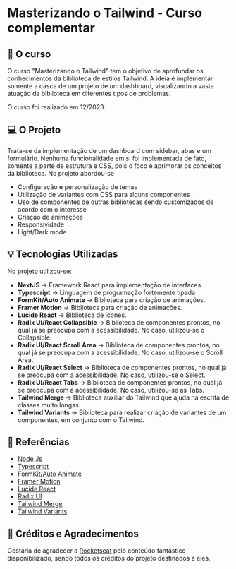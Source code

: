 # Masterizando o Tailwind - Curso complementar

## 🎲 O curso

O curso "Masterizando o Tailwind" tem o objetivo de aprofundar os conhecimentos da biblioteca de estilos Tailwind. A ideia é implementar somente a casca de um projeto de um dashboard, visualizando a vasta atuação da biblioteca em diferentes tipos de problemas.

O curso foi realizado em 12/2023.

## 💻 O Projeto

Trata-se da implementação de um dashboard com sidebar, abas e um formulário. Nenhuma funcionalidade em si foi implementada de fato, somente a parte de estrutura e CSS, pois o foco é aprimorar os conceitos da biblioteca. No projeto abordou-se

- Configuração e personalização de temas
- Utilização de variantes com CSS para alguns componentes
- Uso de componentes de outras bibliotecas sendo customizados de acordo com o interesse
- Criação de animações
- Responsividade
- Light/Dark mode

## 💡 Tecnologias Utilizadas

No projeto utilizou-se:

- **NextJS** -> Framework React para implementação de interfaces
- **Typescript** -> Linguagem de programação fortemente tipada
- **FormKit/Auto Animate** -> Biblioteca para criação de animações.
- **Framer Motion** -> Biblioteca para criação de animações.
- **Lucide React** -> Biblioteca de ícones.
- **Radix UI/React Collapsible** -> Biblioteca de componentes prontos, no qual já se preocupa com a acessibilidade. No caso, utilizou-se o Collapsible.
- **Radix UI/React Scroll Area** -> Biblioteca de componentes prontos, no qual já se preocupa com a acessibilidade. No caso, utilizou-se o Scroll Area.
- **Radix UI/React Select** -> Biblioteca de componentes prontos, no qual já se preocupa com a acessibilidade. No caso, utilizou-se o Select.
- **Radix UI/React Tabs** -> Biblioteca de componentes prontos, no qual já se preocupa com a acessibilidade. No caso, utilizou-se as Tabs.
- **Tailwind Merge** -> Biblioteca auxiliar do Tailwind que ajuda na escrita de classes muito longas.
- **Tailwind Variants** -> Biblioteca para realizar criação de variantes de um componentes, em conjunto com o Tailwind.

## 🔎 Referências

- [Node Js](https://nextjs.org/docs)
- [Typescript](https://www.typescriptlang.org/docs/)
- [FormKit/Auto Animate](https://auto-animate.formkit.com/)
- [Framer Motion](https://www.framer.com/motion/)
- [Lucide React](https://lucide.dev/guide/packages/lucide-react)
- [Radix UI](https://www.radix-ui.com/primitives)
- [Tailwind Merge](https://www.npmjs.com/package/tailwind-merge)
- [Tailwind Variants](https://www.tailwind-variants.org/)

## 🧠 Créditos e Agradecimentos

Gostaria de agradecer a [Rocketseat](https://www.rocketseat.com.br/) pelo conteúdo fantástico disponibilizado, sendo todos os créditos do projeto destinados a eles.